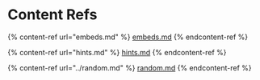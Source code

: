 # Content Refs

{% content-ref url="embeds.md" %}
[embeds.md](embeds.md)
{% endcontent-ref %}

{% content-ref url="hints.md" %}
[hints.md](hints.md)
{% endcontent-ref %}

{% content-ref url="../random.md" %}
[random.md](../random.md)
{% endcontent-ref %}

